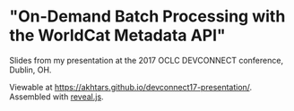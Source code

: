 # "On-Demand Batch Processing with the WorldCat Metadata API"

Slides from my presentation at the 2017 OCLC DEVCONNECT conference, Dublin, OH.

Viewable at https://akhtars.github.io/devconnect17-presentation/. Assembled with [reveal.js](https://github.com/hakimel/reveal.js).
